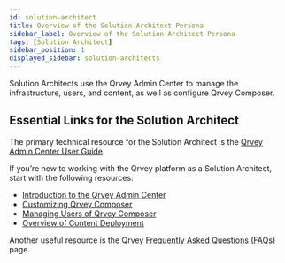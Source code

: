 ```yaml
---
id: solution-architect
title: Overview of the Solution Architect Persona
sidebar_label: Overview of the Solution Architect Persona
tags: [Solution Architect]
sidebar_position: 1
displayed_sidebar: solution-architects
---
```


Solution Architects use the Qrvey Admin Center to manage the infrastructure, users, and content, as well as configure Qrvey Composer.

## Essential Links for the Solution Architect
The primary technical resource for the Solution Architect is the [Qrvey Admin Center User Guide](./introduction-to-qrvey-admin-center.md). 

If you’re new to working with the Qrvey platform as a Solution Architect, start with the following resources:
* [Introduction to the Qrvey Admin Center](./introduction-to-qrvey-admin-center.md)
* [Customizing Qrvey Composer](./customizing-qrvey-composer.md)
* [Managing Users of Qrvey Composer](./managing-users.md)
* [Overview of Content Deployment](./09-Content%20Deployment/overview-of-content-deployment.md)

Another useful resource is the Qrvey [Frequently Asked Questions (FAQs)](../faqs.md) page. 